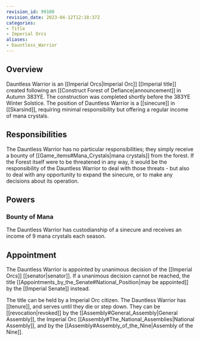 ```yaml
---
revision_id: 99100
revision_date: 2023-04-12T12:18:37Z
categories:
- Title
- Imperial Orcs
aliases:
- Dauntless_Warrior
---
```


## Overview
Dauntless Warrior is an [[Imperial Orcs|Imperial Orc]] [[Imperial title]] created following an [[Construct Forest of Defiance|announcement]] in Autumn 383YE. The construction was completed shortly before the 383YE Winter Solstice. The position of Dauntless Warrior is a [[sinecure]] in [[Skarsind]], requiring minimal responsibility but offering a regular income of mana crystals. 
## Responsibilities
The Dauntless Warrior has no particular responsibilities; they simply receive a bounty of [[Game_items#Mana_Crystals|mana crystals]] from the forest. If the Forest itself were to be threatened in any way, it would be the responsibility of the Dauntless Warrior to deal with those threats  - but also to deal with any opportunity to expand the sinecure, or to make any decisions about its operation.

## Powers
### Bounty of Mana
The Dauntless Warrior has custodianship of a sinecure and receives an income of 9 mana crystals each season.
## Appointment
The Dauntless Warrior is appointed by unanimous decision of the [[Imperial Orcs]] [[senator|senator]]. If a unanimous decision cannot be reached, the title [[Appointments_by_the_Senate#National_Position|may be appointed]] by the [[Imperial Senate]] instead.

The title can be held by a Imperial Orc citizen. The Dauntless Warrior has [[tenure]], and serves until they die or step down. They can be [[revocation|revoked]] by the [[Assembly#General_Assembly|General Assembly]], the Imperial Orc [[Assembly#The_National_Assemblies|National Assembly]], and by the [[Assembly#Assembly_of_the_Nine|Assembly of the Nine]].




 

